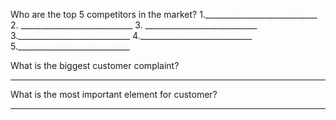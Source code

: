 Who are the top 5 competitors in the market?
	1.____________________________
	2. ____________________________
	3. ____________________________
	3.____________________________
	4.____________________________
	5.____________________________

What is the biggest customer complaint?

______________________________________

What is the most important element for customer?

______________________________________
